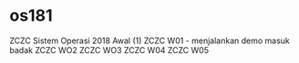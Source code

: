 # os181
ZCZC Sistem Operasi 2018 Awal (1)
ZCZC W01 - menjalankan demo masuk badak
ZCZC WO2
ZCZC WO3
ZCZC W04
ZCZC W05

